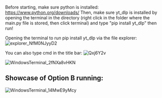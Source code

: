 Before starting, make sure python is installed: https://www.python.org/downloads/
Then, make sure yt_dlp is installed by opening the terminal in the directory (right click in the folder where the main.py file is stored, then click terminal) and type "pip install yt_dlp"
then run!

Opening the terminal to run pip install yt_dlp via the file explorer:
![explorer_NfM0NJyyD2](https://github.com/2vsh/qBOXTools/assets/67459159/a227dc6d-cd8a-41f8-a8dd-a08eb579b386)

You can also type cmd in the title bar:
![Qxj6Y2v](https://github.com/2vsh/qBOXTools/assets/67459159/4002aa57-0c44-4d9f-8ea2-b4fc7c5df01e)

![WindowsTerminal_2fNXa8vHKN](https://github.com/2vsh/qBOXTools/assets/67459159/ee660697-01d4-49ea-a822-f2c5978d9584)

## Showcase of Option B running: ##
![WindowsTerminal_14MwE9yMcy](https://github.com/2vsh/qBOXTools/assets/67459159/712a5b54-607e-42db-95e7-e4de0c055280)

